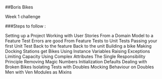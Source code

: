 ##Boris Bikes

Week 1 challenge

###Steps to follow :

Setting up a Project
Working with User Stories
From a Domain Model to a Feature Test
Errors are good
From Feature Tests to Unit Tests
Passing your first Unit Test
Back to the feature
Back to the unit
Building a bike
Making Docking Stations get Bikes
Using Instance Variables
Raising Exceptions
Limiting Capacity
Using Complex Attributes
The Single Responsibility Principle
Removing Magic Numbers
Initialization Defaults
Dealing with Broken Bikes
Isolating Tests with Doubles
Mocking Behaviour on Doubles
Men with Ven
Modules as Mixins
